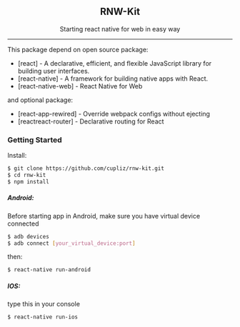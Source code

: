 <h2 align="center">
  RNW-Kit
</h2>

<p align="center">
  Starting react native for web in easy way
</p>

---

This package depend on open source package:
* [react] - A declarative, efficient, and flexible JavaScript library for building user interfaces.
* [react-native] - A framework for building native apps with React.
* [react-native-web] - React Native for Web

and optional package:
* [react-app-rewired] - Override webpack configs without ejecting
* [reactreact-router] - Declarative routing for React

### Getting Started
Install:
```sh
$ git clone https://github.com/cupliz/rnw-kit.git
$ cd rnw-kit
$ npm install
```
##### Android:
Before starting app in Android, make sure you have virtual device connected
```sh
$ adb devices
$ adb connect [your_virtual_device:port]
```
then:
```sh
$ react-native run-android
```

##### IOS:
type this in your console
```sh
$ react-native run-ios
```
